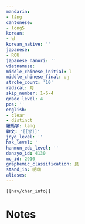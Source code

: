 ```yaml
---
mandarin:
- lǎng
cantonese:
- long5
korean:
- 낭
korean_native: ''
japanese:
- ROU
japanese_nanori: ''
vietnamese:
middle_chinese_initial: l
middle_chinese_final: ɑŋ
stroke_count: '10'
radical: 月
skip_number: 1-6-4
grade_level: 4
pos: ''
english:
- clear
- distinct
羅馬字: lang
韓文: '[[랑]]'
joyo_level: ''
hsk_level: ''
hanmun_edu_level: ''
danayo_id: 4130
mc_id: 2910
graphemic_classification: 良
stand_in: 明朗
aliases:
---
```

```meta-bind-embed
[[nav/char_info]]
```

# Notes
